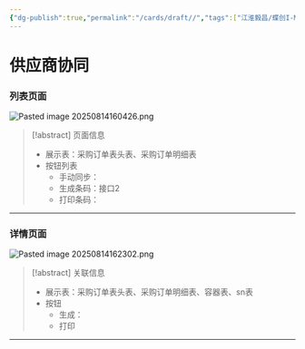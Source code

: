 ```yaml
---
{"dg-publish":true,"permalink":"/cards/draft//","tags":["江淮毅昌/蝶创I-MES/MES"]}
---
```



# 供应商协同

### 列表页面

![Pasted image 20250814160426.png](/img/user/Extras/Attachments/Pasted%20image%2020250814160426.png)

> [!abstract] 页面信息
> - 展示表：采购订单表头表、采购订单明细表
> - 按钮列表
> 	- 手动同步：
> 	- 生成条码：接口2
> 	- 打印条码：

---

### 详情页面

![Pasted image 20250814162302.png](/img/user/Extras/Attachments/Pasted%20image%2020250814162302.png)

> [!abstract] 关联信息
> - 展示表：采购订单表头表、采购订单明细表、容器表、sn表
> - 按钮
> 	- 生成：
> 	- 打印

---



